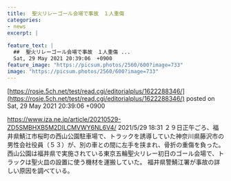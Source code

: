 ```yaml
---
title:  聖火リレーゴール会場で事故　１人重傷  
categories:
- news
excerpt: |
  
feature_text: |
  ##  聖火リレーゴール会場で事故　１人重傷 ...
  Sat, 29 May 2021 20:39:06  +0900
feature_image: "https://picsum.photos/2560/600?image=733"
image: "https://picsum.photos/2560/600?image=733"
---
```


[https://rosie.5ch.net/test/read.cgi/editorialplus/1622288346/](https://rosie.5ch.net/test/read.cgi/editorialplus/1622288346/)
posted on Sat, 29 May 2021 20:39:06  +0900

<!--more-->

https://www.iza.ne.jp/article/20210529-ZD5SMBHXB5M2DILCMVWY6NL6V4/ 2021/5/29 18:31 ２９日正午ごろ、福井県鯖江市桜町の西山公園駐車場で、トラックを誘導していた神奈川県藤沢市の男性会社役員（５３）が、別の車との間に左手を挟まれ、骨折の重傷を負った。西山公園は福井県で実施されている東京五輪聖火リレー初日のゴール会場で、トラックは聖火皿の設置に使う機材を運搬していた。 福井県警鯖江署が事故の詳しい原因を調べている。
